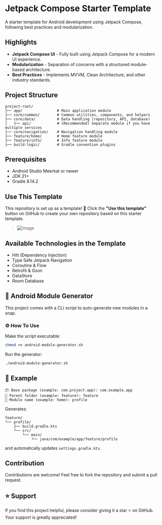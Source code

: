 # Jetpack Compose Starter Template

A starter template for Android development using Jetpack Compose, following best practices and modularization.

## Highlights
- **Jetpack Compose UI** - Fully built using Jetpack Compose for a modern UI experience.
- **Modularization** - Separation of concerns with a structured module-based architecture.
- **Best Practices** - Implements MVVM, Clean Architecture, and other industry standards.

## Project Structure
```
project-root/
├── app/                # Main application module
├── core/common/        # Common utilities, components, and helpers
├── core/data/          # Data handling (repository, API, database)
│   ├── api/            # (Recommended) Separate module if you have multiple services
├── core/navigation/    # Navigation handling module
├── feature/home/       # Home feature module
├── feature/info/       # Info feature module
├── build-logic/        # Gradle convention plugins
```

## Prerequisites
- Android Studio Meerkat or newer
- JDK 21+
- Gradle 8.14.2

## Use This Template
This repository is set up as a template! 🚀 Click the **"Use this template"** button on GitHub to create your own repository based on this starter template.
> ![image](https://github.com/user-attachments/assets/504f2c84-f260-4c94-9123-705f1cf30d86)

## Available Technologies in the Template
- Hilt (Dependency Injection)
- Type Safe Jetpack Navigation
- Coroutine & Flow
- Retrofit & Gson
- DataStore
- Room Database

## 🧰 Android Module Generator
This project comes with a CLI script to auto-generate new modules in a snap.

### ⚙️ How To Use
Make the script executable:
```bash
chmod +x android-module-generator.sh
```

Run the generator:
```bash
./android-module-generator.sh
```

## 🚀 Example

```
📦 Base package (example: com.project.app): com.example.app
📁 Parent folder (example: feature): feature
🧩 Module name (example: home): profile
```

Generates:

```
feature/
└── profile/
    ├── build.gradle.kts
    └── src/
        └── main/
            └── java/com/example/app/feature/profile
```

and automatically updates `settings.gradle.kts`.


## Contribution
Contributions are welcome! Feel free to fork the repository and submit a pull request.

## ⭐ Support
If you find this project helpful, please consider giving it a star ⭐ on GitHub. Your support is greatly appreciated!
